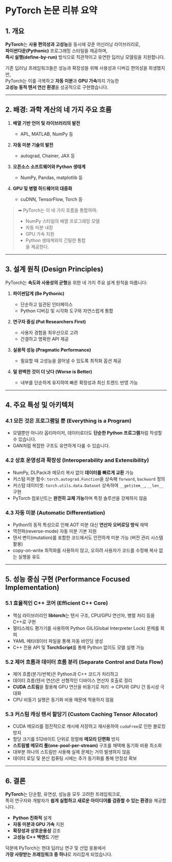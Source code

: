 # PyTorch 논문 리뷰 요약

## 1. 개요

**PyTorch**는 **사용 편의성과 고성능**을 동시에 갖춘 머신러닝 라이브러리로,  
**파이썬다운(Pythonic)** 프로그래밍 스타일을 제공하며,  
**즉시 실행(define-by-run)** 방식으로 직관적이고 유연한 딥러닝 모델링을 지원합니다.

기존 딥러닝 프레임워크들은 성능과 확장성을 위해 사용성과 디버깅 편의성을 희생했지만,  
PyTorch는 이를 극복하고 **자동 미분**과 **GPU 가속**까지 가능한  
**고성능 동적 텐서 연산 환경**을 성공적으로 구현했습니다.

---

## 2. 배경: 과학 계산의 네 가지 주요 흐름

1. **배열 기반 언어 및 라이브러리의 발전**  
   - APL, MATLAB, NumPy 등

2. **자동 미분 기술의 발전**  
   - autograd, Chainer, JAX 등

3. **오픈소스 소프트웨어와 Python 생태계**  
   - NumPy, Pandas, matplotlib 등

4. **GPU 및 병렬 하드웨어의 대중화**  
   - cuDNN, TensorFlow, Torch 등

> ➡ PyTorch는 이 네 가지 흐름을 통합하여:
> - NumPy 스타일의 배열 프로그래밍 모델
> - 자동 미분 내장
> - GPU 가속 지원
> - Python 생태계와의 긴밀한 통합  
> 을 제공한다.

---

## 3. 설계 원칙 (Design Principles)

PyTorch는 **속도와 사용성의 균형**을 위한 네 가지 주요 설계 원칙을 따릅니다:

1. **파이썬답게 (Be Pythonic)**  
   - 단순하고 일관된 인터페이스  
   - Python 디버깅 및 시각화 도구와 자연스럽게 통합  

2. **연구자 중심 (Put Researchers First)**  
   - 사용자 경험을 최우선으로 고려  
   - 간결하고 명확한 API 제공

3. **실용적 성능 (Pragmatic Performance)**  
   - 필요할 때 고성능을 끌어낼 수 있도록 최적화 옵션 제공

4. **덜 완벽한 것이 더 낫다 (Worse is Better)**  
   - 내부를 단순하게 유지하여 빠른 확장성과 최신 트렌드 반영 가능

---

## 4. 주요 특성 및 아키텍처

### 4.1 모든 것은 프로그램일 뿐 (Everything is a Program)

- 모델뿐만 아니라 옵티마이저, 데이터로더도 **단순한 Python 프로그램**처럼 작성할 수 있습니다.
- GAN처럼 복잡한 구조도 유연하게 다룰 수 있습니다.

### 4.2 상호 운영성과 확장성 (Interoperability and Extensibility)

- NumPy, DLPack과 메모리 복사 없이 **데이터를 빠르게 교환** 가능
- 커스텀 미분 함수: `torch.autograd.Function`을 상속해 `forward`, `backward` 정의
- 커스텀 데이터셋: `torch.utils.data.Dataset` 상속하여 `__getitem__`, `__len__` 구현
- PyTorch 컴포넌트는 **완전히 교체 가능**하며 특정 솔루션을 강제하지 않음

### 4.3 자동 미분 (Automatic Differentiation)

- Python의 동적 특성으로 인해 AOT 미분 대신 **연산자 오버로딩 방식** 채택
- 역전파(reverse-mode) 자동 미분 기본 지원
- 텐서 변이(mutation)를 포함한 코드에서도 안전하게 미분 가능 (버전 관리 시스템 활용)
- copy-on-write 최적화를 사용하지 않고, 오히려 사용자가 코드를 수정해 복사 없는 실행을 유도

---

## 5. 성능 중심 구현 (Performance Focused Implementation)

### 5.1 효율적인 C++ 코어 (Efficient C++ Core)

- 핵심 라이브러리인 **libtorch**는 텐서 구조, CPU/GPU 연산자, 병렬 처리 등을 C++로 구현
- 멀티스레드 평가기를 사용하여 Python GIL(Global Interpreter Lock) 문제를 회피
- YAML 메타데이터 파일을 통해 자동 바인딩 생성
- C++ 전용 API 및 **TorchScript**를 통해 Python 없이도 모델 실행 가능

### 5.2 제어 흐름과 데이터 흐름 분리 (Separate Control and Data Flow)

- 제어 흐름(분기/반복)은 Python과 C++ 코드가 처리하고
- 데이터 흐름(텐서 연산)은 선형적인 디바이스 연산자 호출로 정리
- **CUDA 스트림**을 활용해 GPU 연산을 비동기로 처리 → CPU와 GPU 간 동시성 극대화
- CPU 비동기 실행은 동기화 비용 때문에 적용하지 않음

### 5.3 커스텀 캐싱 텐서 할당기 (Custom Caching Tensor Allocator)

- CUDA 메모리를 점진적으로 캐시에 저장하고 재사용하여 `cudaFree`로 인한 블로킹 방지
- 할당 크기를 512바이트 단위로 정렬해 **메모리 단편화** 방지
- **스트림별 메모리 풀(one-pool-per-stream)** 구조를 채택해 동기화 비용 최소화
- 대부분 하나의 스트림만 사용해 실제 문제는 거의 발생하지 않음
- 데이터 로딩 및 분산 컴퓨팅 시에는 추가 동기화를 통해 안정성 확보

---

## 6. 결론

**PyTorch**는 단순함, 유연성, 성능을 모두 고려한 프레임워크로,  
특히 연구자와 개발자가 **쉽게 실험하고 새로운 아이디어를 검증할 수 있는 환경**을 제공합니다.

- **Python 친화적** 설계
- **자동 미분과 GPU 가속** 지원
- **확장성과 상호운용성** 강조
- **고성능 C++ 백엔드** 기반

덕분에 PyTorch는 현대 딥러닝 연구 및 산업 응용에서  
**가장 사랑받는 프레임워크 중 하나**로 자리잡게 되었습니다.
